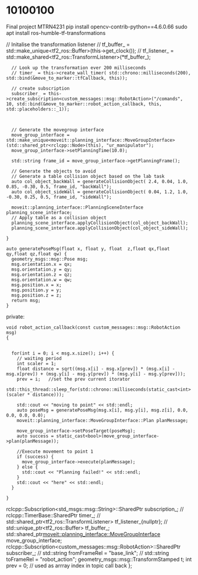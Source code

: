 # 10100100
Final project MTRN4231
pip install opencv-contrib-python==4.6.0.66
sudo apt install ros-humble-tf-transformations




// Initalise the transformation listener
      // tf_buffer_ = std::make_unique<tf2_ros::Buffer>(this->get_clock());
      // tf_listener_ = std::make_shared<tf2_ros::TransformListener>(*tf_buffer_);

      // Look up the transformation ever 200 milliseconds
      // timer_ = this->create_wall_timer( std::chrono::milliseconds(200), std::bind(&move_to_marker::tfCallback, this));
      
      // create subscription
      subscriber_ = this->create_subscription<custom_messages::msg::RobotAction>("/comands", 10, std::bind(&move_to_marker::robot_action_callback, this,  std::placeholders::_1));



      // Generate the movegroup interface
      move_group_interface = std::make_unique<moveit::planning_interface::MoveGroupInterface>(std::shared_ptr<rclcpp::Node>(this), "ur_manipulator");
      move_group_interface->setPlanningTime(10.0);

      std::string frame_id = move_group_interface->getPlanningFrame();

      // Generate the objects to avoid
      // Generate a table collision object based on the lab task
      auto col_object_backWall = generateCollisionObject( 2.4, 0.04, 1.0, 0.85, -0.30, 0.5, frame_id, "backWall");
      auto col_object_sideWall = generateCollisionObject( 0.04, 1.2, 1.0, -0.30, 0.25, 0.5, frame_id, "sideWall");

      moveit::planning_interface::PlanningSceneInterface planning_scene_interface;
      // Apply table as a collision object
      planning_scene_interface.applyCollisionObject(col_object_backWall);
      planning_scene_interface.applyCollisionObject(col_object_sideWall);

    }

    auto generatePoseMsg(float x, float y, float  z,float qx,float qy,float qz,float qw) {
      geometry_msgs::msg::Pose msg;
      msg.orientation.x = qx;
      msg.orientation.y = qy;
      msg.orientation.z = qz;
      msg.orientation.w = qw;
      msg.position.x = x;
      msg.position.y = y;
      msg.position.z = z;
      return msg;
    }

  private:

    void robot_action_callback(const custom_messages::msg::RobotAction msg)
    {
      
      
      for(int i = 0; i < msg.x.size(); i++) {
        // waiting period
        int scaler = 1;
        float distance = sqrt((msg.x[i] - msg.x[prev]) * (msg.x[i] - msg.x[prev]) + (msg.y[i] - msg.y[prev]) * (msg.y[i] - msg.y[prev]));
        prev = i;   //set the prev current itorator
        std::this_thread::sleep_for(std::chrono::milliseconds(static_cast<int>(scaler * distance))); 

        std::cout << "moving to point" << std::endl;
        auto poseMsg = generatePoseMsg(msg.x[i], msg.y[i], msg.z[i], 0.0, 0.0, 0.0, 0.0);
        moveit::planning_interface::MoveGroupInterface::Plan planMessage;

        move_group_interface->setPoseTarget(poseMsg);
        auto success = static_cast<bool>(move_group_interface->plan(planMessage));

        //Execute movement to point 1
        if (success) {
          move_group_interface->execute(planMessage);
        } else {
          std::cout << "Planning failed!" << std::endl;
        }
        std::cout << "here" << std::endl;
      }
      
    }


  rclcpp::Subscription<std_msgs::msg::String>::SharedPtr subscription_;
  // rclcpp::TimerBase::SharedPtr timer_;
  // std::shared_ptr<tf2_ros::TransformListener> tf_listener_{nullptr};
  // std::unique_ptr<tf2_ros::Buffer> tf_buffer_;
  std::shared_ptr<moveit::planning_interface::MoveGroupInterface> move_group_interface;
  rclcpp::Subscription<custom_messages::msg::RobotAction>::SharedPtr subscriber_;
  // std::string fromFrameRel = "base_link";
  // std::string toFrameRel = "robot_action";
   geometry_msgs::msg::TransformStamped t;
   int prev = 0;      // used as arrray index in topic call back
};
